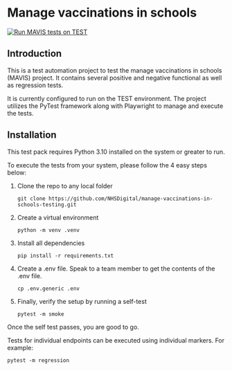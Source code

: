 # Manage vaccinations in schools
[![Run MAVIS tests on TEST](https://github.com/NHSDigital/manage-vaccinations-in-schools-testing/actions/workflows/MAVIS_TEST.yml/badge.svg)](https://github.com/NHSDigital/manage-vaccinations-in-schools-testing/actions/workflows/MAVIS_TEST.yml)

## Introduction

This is a test automation project to test the manage vaccinations in schools (MAVIS) project.  It contains several positive and negative functional as well as regression tests.

It is currently configured to run on the TEST environment.  The project utilizes the PyTest framework along with Playwright to manage and execute the tests.

## Installation

This test pack requires Python 3.10 installed on the system or greater to run.

To execute the tests from your system, please follow the 4 easy steps below:

1. Clone the repo to any local folder

   ```console
   git clone https://github.com/NHSDigital/manage-vaccinations-in-schools-testing.git
   ```

1. Create a virtual environment

    ```console
    python -m venv .venv
    ```

1. Install all dependencies

    ```console
    pip install -r requirements.txt
    ```

1. Create a .env file.  Speak to a team member to get the contents of the .env file.

   ```console
   cp .env.generic .env
   ```

1. Finally, verify the setup by running a self-test

    ```console
    pytest -m smoke
    ```

Once the self test passes, you are good to go.

Tests for individual endpoints can be executed using individual markers.  For example:

```console
pytest -m regression
```
